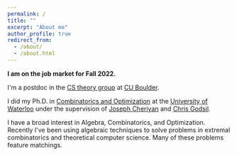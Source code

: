 ```yaml
---
permalink: /
title: ""
excerpt: "About me"
author_profile: true
redirect_from: 
  - /about/
  - /about.html
---
```




<b>I am on the job market for Fall 2022.</b>

I'm a postdoc in the <a href="https://www.colorado.edu/cs-theory/">CS theory group</a> at <a href="https://www.colorado.edu/">CU Boulder</a>.

I did my Ph.D. in <a href="https://uwaterloo.ca/combinatorics-and-optimization/">Combinatorics and Optimization</a> at the <a href="https://uwaterloo.ca/">University of Waterloo</a> under the supervision of <a href="https://www.math.uwaterloo.ca/~jcheriya/">Joseph Cheriyan</a> and <a href="https://www.math.uwaterloo.ca/~cgodsil/">Chris Godsil</a>. 
<!---
Before that, I got a M.S. in <a href="https://www.math.colostate.edu/">Mathematics</a> and <a href="https://www.cs.colostate.edu/">Computer Science</a> at <a href="https://www.colostate.edu/">Colorado State University</a>.
--->					
I have a broad interest in Algebra, Combinatorics, and Optimization. Recently I've been using algebraic techniques to solve problems in extremal combinatorics and theoretical computer science. Many of these problems feature matchings.
